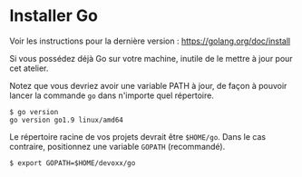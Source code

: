 # Installer Go

Voir les instructions pour la dernière version : https://golang.org/doc/install

Si vous possédez déjà Go sur votre machine, inutile de le mettre à jour pour cet atelier.

Notez que vous devriez avoir une variable PATH à jour, de façon à pouvoir lancer la commande `go` dans n'importe quel répertoire.

```
$ go version
go version go1.9 linux/amd64
```

Le répertoire racine de vos projets devrait être `$HOME/go`. Dans le cas contraire, positionnez une variable `GOPATH` (recommandé).

```
$ export GOPATH=$HOME/devoxx/go
```

